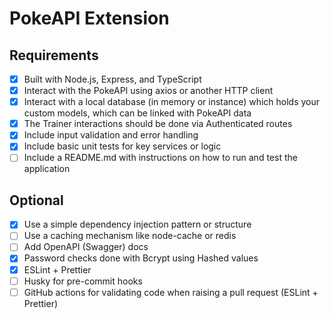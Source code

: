 # PokeAPI Extension

## Requirements

- [x] Built with Node.js, Express, and TypeScript
- [x] Interact with the PokeAPI using axios or another HTTP client
- [x] Interact with a local database (in memory or instance) which holds your custom models, which can be linked with PokeAPI data
- [x] The Trainer interactions should be done via Authenticated routes
- [x] Include input validation and error handling
- [x] Include basic unit tests for key services or logic
- [ ] Include a README.md with instructions on how to run and test the application

## Optional

- [x] Use a simple dependency injection pattern or structure
- [ ] Use a caching mechanism like node-cache or redis
- [ ] Add OpenAPI (Swagger) docs
- [x] Password checks done with Bcrypt using Hashed values
- [x] ESLint + Prettier
- [ ] Husky for pre-commit hooks
- [ ] GitHub actions for validating code when raising a pull request (ESLint + Prettier)
